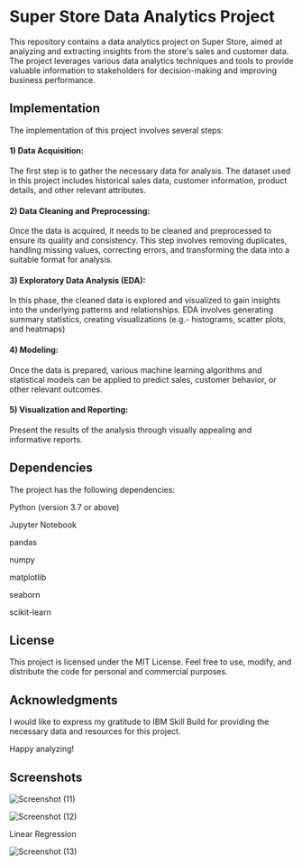 
# Super Store Data Analytics Project

This repository contains a data analytics project on Super Store, aimed at analyzing and extracting insights from the store's sales and customer data. The project leverages various data analytics techniques and tools to provide valuable information to stakeholders for decision-making and improving business performance.


## Implementation
The implementation of this project involves several steps:

#### 1) Data Acquisition: 
The first step is to gather the necessary data for analysis. The dataset used in this project includes historical sales data, customer information, product details, and other relevant attributes.

#### 2) Data Cleaning and Preprocessing:

Once the data is acquired, it needs to be cleaned and preprocessed to ensure its quality and consistency. This step involves removing duplicates, handling missing values, correcting errors, and transforming the data into a suitable format for analysis.

#### 3) Exploratory Data Analysis (EDA):

In this phase, the cleaned data is explored and visualized to gain insights into the underlying patterns and relationships. EDA involves generating summary statistics, creating visualizations (e.g.- histograms, scatter plots, and heatmaps)

#### 4) Modeling:

Once the data is prepared, various machine learning algorithms and statistical models can be applied to predict sales, customer behavior, or other relevant outcomes. 

#### 5) Visualization and Reporting:
Present the results of the analysis through visually appealing and informative reports.


## Dependencies

The project has the following dependencies:

Python (version 3.7 or above)

Jupyter Notebook

pandas

numpy

matplotlib

seaborn

scikit-learn



## License

This project is licensed under the MIT License. Feel free to use, modify, and distribute the code for personal and commercial purposes.



## Acknowledgments

I would like to express my gratitude to IBM Skill Build for providing the necessary data and resources for this project. 

Happy analyzing!



## Screenshots

![Screenshot (11)](https://github.com/DivyamGupta3000/Supersore/assets/108221297/fda29d4f-1bf5-403f-b384-8ea4ebfb65d8)

![Screenshot (12)](https://github.com/DivyamGupta3000/Supersore/assets/108221297/f8a268e2-eff4-40e9-b50a-03f1e54cb65f)

Linear Regression

![Screenshot (13)](https://github.com/DivyamGupta3000/Supersore/assets/108221297/4c8064cd-5835-454e-bf0a-d7e737655e15)
